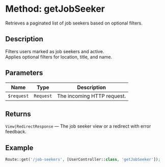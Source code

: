 # Method: getJobSeeker

Retrieves a paginated list of job seekers based on optional filters.

## Description
Filters users marked as job seekers and active.  
Applies optional filters for location, title, and name.

## Parameters
| Name      | Type     | Description                          |
|-----------|----------|--------------------------------------|
| `$request`| `Request`| The incoming HTTP request.           |

## Returns
`View|RedirectResponse` — The job seeker view or a redirect with error feedback.

## Example
```php
Route::get('/job-seekers', [UserController::class, 'getJobSeeker']);
